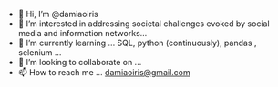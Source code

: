 - 👋 Hi, I’m @damiaoiris
- 👀 I’m interested in addressing societal challenges evoked by social media and information networks...
- 🌱 I’m currently learning ... SQL, python (continuously), pandas , selenium ...
- 💞️ I’m looking to collaborate on ... 
- 📫 How to reach me ... damiaoiris@gmail.com

<!---
damiaoiris/damiaoiris is a ✨ special ✨ repository because its `README.md` (this file) appears on your GitHub profile.
You can click the Preview link to take a look at your changes.
--->
